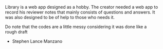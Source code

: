 Library is a web app designed as a hobby. The creator needed a web app to record his reviewer notes that mainly consists of questions and answers. It was also designed to be of help to those who needs it.

Do note that the codes are a little messy considering it was done like a rough draft

- Stephen Lance Manzano